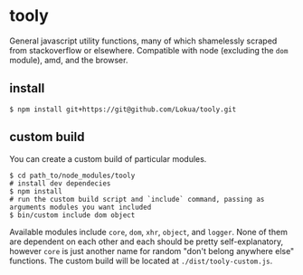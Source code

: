 # tooly

  General javascript utility functions, many of which shamelessly scraped from stackoverflow or 
  elsewhere. Compatible with node (excluding the `dom` module), amd, and the browser.

## install

    $ npm install git+https://git@github.com/Lokua/tooly.git

## custom build
  
You can create a custom build of particular modules.

    $ cd path_to/node_modules/tooly
    # install dev dependecies
    $ npm install
    # run the custom build script and `include` command, passing as arguments modules you want included 
    $ bin/custom include dom object

Available modules include `core`, `dom`, `xhr`, `object`, and `logger`. None of them are 
dependent on each other and each should be pretty self-explanatory, however `core` is just
another name for random "don't belong anywhere else" functions.
The custom build will be located at `./dist/tooly-custom.js`.

